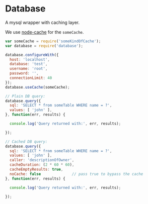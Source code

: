 # Database
A mysql wrapper with caching layer.

We use [node-cache](https://github.com/holidayextras/node-cache) for the `someCache`.

```javascript
var someCache = require('someKindOfCache');
var database = require('database');

database.configureWith({
  host: 'localhost',
  database: 'test',
  username: 'root',
  password: '',
  connectionLimit: 40
});
database.useCache(someCache);

// Plain DB query:
database.query({
  sql: 'SELECT * from someTable WHERE name = ?',
  values: [ 'john' ],
}, function(err, results) {

  console.log('Query returned with:', err, results);

});

// Cached DB query:
database.query({
  sql: 'SELECT * from someTable WHERE name = ?',
  values: [ 'john' ],
  caller: 'descriptionOfOwner',
  cacheDuration: (2 * 60 * 60),
  cacheEmptyResults: true,
  noCache: false              // pass true to bypass the cache
}, function(err, results) {

  console.log('Query returned with:', err, results);

});
```
